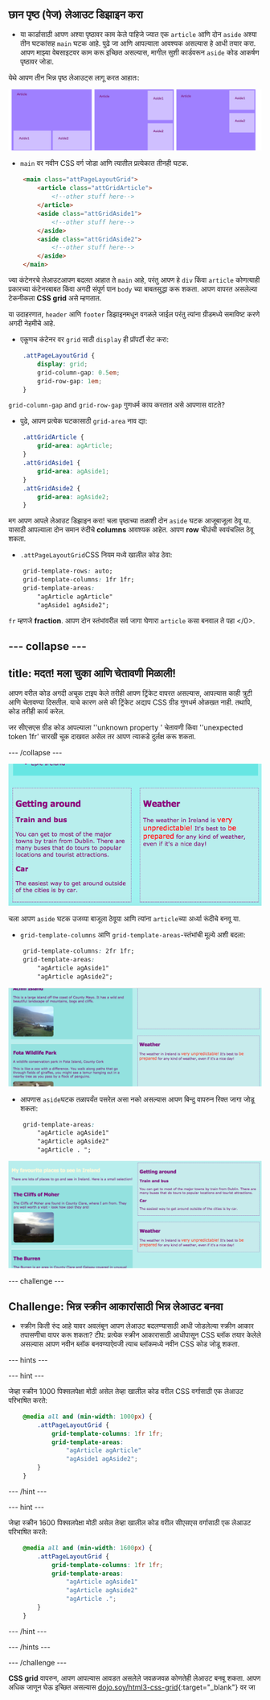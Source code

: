 ## छान पृष्ठ (पेज) लेआउट डिझाइन करा

+ या कार्डासाठी आपण अश्या पृष्ठावर काम केले पाहिजे ज्यात एक `article` आणि दोन `aside` अश्या तीन घटकांसह `main` घटक आहे. पुढे जा आणि आपल्याला आवश्यक असल्यास हे आधी तयार करा. आपण माझ्या वेबसाइटवर काम करू इच्छित असल्यास, मागील सुशी कार्डवरून `aside` कोड आकर्षण पृष्ठावर जोडा. 

येथे आपण तीन भिन्न पृष्ठ लेआउट्स लागू करत आहातः:

![](images/cssGridLayouts.png)

+ `main` वर नवीन CSS वर्ग जोडा आणि त्यातील प्रत्येकात तीनही घटक.

```html
    <main class="attPageLayoutGrid">
        <article class="attGridArticle">
            <!--other stuff here-->
        </article>
        <aside class="attGridAside1">
            <!--other stuff here-->
        </aside>
        <aside class="attGridAside2">
            <!--other stuff here-->
        </aside>
    </main>
```

ज्या कंटेनरचे लेआउटआपण बदलत आहात ते `main` आहे, परंतु आपण हे `div` किंवा `article` कोणत्याही प्रकारच्या कंटेनरबाबत किंवा अगदी संपूर्ण पान `body` च्या बाबतसुद्धा करू शकता. आपण वापरत असलेल्या टेकनीकला **CSS grid** असे म्हणतात.

या उदाहरणात, `header` आणि `footer` डिझाइनमधून वगळले जाईल परंतु त्यांना ग्रीडमध्ये समाविष्ट करणे अगदी नेहमीचे आहे.

+ एकूणच कंटेनर वर `grid` साठी `display` ही प्रॉपर्टी सेट करा:

```css
    .attPageLayoutGrid {
        display: grid;
        grid-column-gap: 0.5em;
        grid-row-gap: 1em;
    }
```

`grid-column-gap` and `grid-row-gap` गुणधर्म काय करतात असे आपणास वाटते?

+ पुढे, आपण प्रत्येक घटकासाठी `grid-area` नाव द्या: 

```css
    .attGridArticle {
        grid-area: agArticle;
    }
    .attGridAside1 {
        grid-area: agAside1;
    }
    .attGridAside2 {
        grid-area: agAside2;
    }
```

मग आपण आपले लेआउट डिझाइन करा! चला पृष्ठाच्या तळाशी दोन `aside` घटक आजूबाजूला ठेवू या. यासाठी आपल्याला दोन समान रुंदीचे **columns** आवश्यक आहेत. आपण **row** चीउंची स्वयंचलित ठेवू शकता.

+ `.attPageLayoutGrid`CSS नियम मध्ये खालील कोड ठेवा:

```css
    grid-template-rows: auto;
    grid-template-columns: 1fr 1fr;
    grid-template-areas: 
        "agArticle agArticle"
        "agAside1 agAside2";
```

`fr` म्हणजे **fraction**. आपण दोन स्तंभांवरील सर्व जागा घेणारा `article` कसा बनवाल ते पहा </0>.

## \--- collapse \---

## title: मदत! मला चुका आणि चेतावणी मिळाली!

आपण वरील कोड अगदी अचूक टाइप केले तरीही आपण ट्रिंकेट वापरत असल्यास, आपल्यास काही त्रुटी आणि चेतावण्या दिसतील. याचे कारण असे की ट्रिंकेट अद्याप CSS ग्रीड गुणधर्म ओळखत नाही. तथापि, कोड तरीही कार्य करेल.

जर सीएसएस ग्रीड कोड आपल्याला ''unknown property ' चेतावणी किंवा ''unexpected token 1fr' सारखी चूक दाखवत असेल तर आपण त्याकडे दुर्लक्ष करू शकता.

\--- /collapse \---

![Asides तळाशी शेजारी शेजारी आहेत](images/cssGridAsidesAtBottom.png)

चला आपण `aside` घटक उजव्या बाजूला ठेवूया आणि त्यांना `article`च्या अर्ध्या रूंदीचे बनवू या.

+ `grid-template-columns` आणि `grid-template-areas`-स्तंभांची मूल्ये अशी बदला:

```css
    grid-template-columns: 2fr 1fr;
    grid-template-areas: 
        "agArticle agAside1"
        "agArticle agAside2";
```

![Asides उजव्या बाजूला खाली आहेत](images/cssGridAsidesOnRight.png)

+ आपणास `aside`घटक तळापर्यंत पसरेल असा नको असल्यास आपण बिन्दु वापरुन रिक्त जागा जोडू शकता: 

```css
    grid-template-areas: 
        "agArticle agAside1"
        "agArticle agAside2"
        "agArticle . ";
```

![Asides उजवीकडे आणि खाली ताणले गेलेले नाहीत](images/cssGridAsidesTopRight.png)

\--- challenge \---

## Challenge: भिन्न स्क्रीन आकारांसाठी भिन्न लेआउट बनवा

+ स्क्रीन किती रुंद आहे यावर अवलंबून आपण लेआउट बदलण्यासाठी आधी जोडलेल्या स्क्रीन आकार तपासणीचा वापर करू शकता? टीप: प्रत्येक स्क्रीन आकारासाठी आधीपासून CSS ब्लॉक तयार केलेले असल्यास आपण नवीन ब्लॉक बनवण्याऐवजी त्याच ब्लॉकमध्ये नवीन CSS कोड जोडू शकता.

\--- hints \---

\--- hint \---

जेव्हा स्क्रीन 1000 पिक्सलपेक्षा मोठी असेल तेव्हा खालील कोड वरील CSS वर्गासाठी एक लेआउट परिभाषित करते:

```css
    @media all and (min-width: 1000px) {
        .attPageLayoutGrid {
            grid-template-columns: 1fr 1fr;
            grid-template-areas: 
                "agArticle agArticle"
                "agAside1 agAside2";
        }
    }  
```

\--- /hint \---

\--- hint \---

जेव्हा स्क्रीन 1600 पिक्सलपेक्षा मोठी असेल तेव्हा खालील कोड वरील सीएसएस वर्गासाठी एक लेआउट परिभाषित करते:

```css
    @media all and (min-width: 1600px) {
        .attPageLayoutGrid {
            grid-template-columns: 1fr 1fr;
            grid-template-areas: 
                "agArticle agAside1"
                "agArticle agAside2"
                "agArticle .";
        }
    }  
```

\--- /hint \---

\--- /hints \---

\--- /challenge \---

**CSS grid** वापरुन, आपण आपल्यास आवडत असलेले जवळजवळ कोणतेही लेआउट बनवू शकता. आपण अधिक जाणून घेऊ इच्छित असल्यास [dojo.soy/html3-css-grid](http://dojo.soy/html3-css-grid){:target="_blank"} वर जा